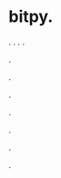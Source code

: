 # bitpy.
.
.
.
.












.






















































.
























.



























.

















































































.































































.




















































































.
